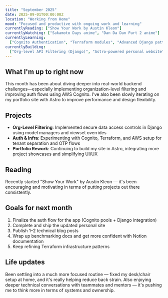 ```yaml
---
title: "September 2025"
date: 2025-09-01T00:00:00Z
location: "Working from Home"
mood: "Focused and productive with ongoing work and learning"
currentlyReading: ["Show Your Work by Austin Kleon"]
currentlyWatching: ["Sakamoto Days anime", "Dan Da Dan Part 2 anime"]
currentlyLearning:
  ["Cognito Authentication", "Terraform modules", "Advanced Django patterns"]
currentlyBuilding:
  ["Org-level API Filtering (Django)", "Astro-powered personal website"]
---
```


## What I'm up to right now

This month has been about diving deeper into real-world backend challenges—especially implementing organization-level filtering and improving auth flows using AWS Cognito. I've also been slowly iterating on my portfolio site with Astro to improve performance and design flexibility.

## Projects

- **Org-Level Filtering**: Implemented secure data access controls in Django using model managers and viewset overrides
- **Auth & Infra**: Experimenting with Cognito, Terraform, and AWS setup for tenant separation and OTP flows
- **Portfolio Rework**: Continuing to build my site in Astro, integrating more project showcases and simplifying UI/UX

## Reading

Recently started "Show Your Work" by Austin Kleon — it's been encouraging and motivating in terms of putting projects out there consistently.

## Goals for next month

1. Finalize the auth flow for the app (Cognito pools + Django integration)
2. Complete and ship the updated personal site
3. Publish 1–2 technical blog posts
4. Wrap up benchmarking docs and get more confident with Notion documentation
5. Keep refining Terraform infrastructure patterns

## Life updates

Been settling into a much more focused routine — fixed my desk/chair setup at home, and it's really helping reduce back strain.
Also enjoying deeper technical conversations with teammates and mentors — it's pushing me to think more in terms of systems and ownership.
